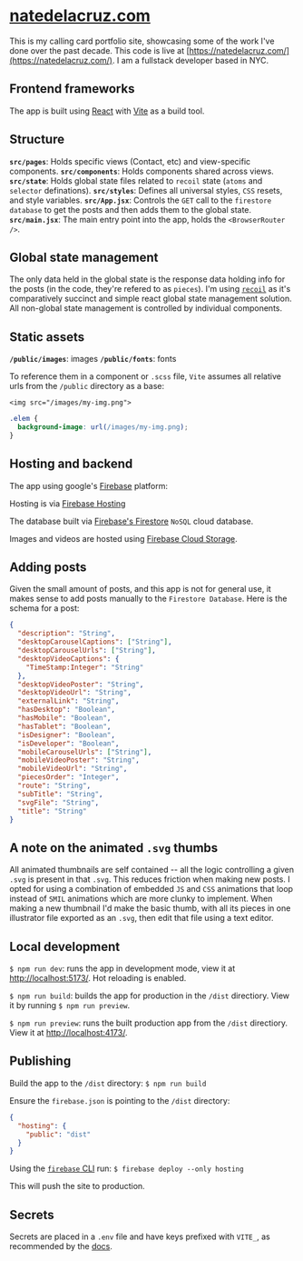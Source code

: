 # [natedelacruz.com](https://natedelacruz.com/)

This is my calling card portfolio site, showcasing some of the work I've done over the past decade. This code is live at [https://natedelacruz.com/](https://natedelacruz.com/). I am a fullstack developer based in NYC.

## Frontend frameworks

The app is built using [React](https://react.dev/) with [Vite](https://vitejs.dev/) as a build tool.

## Structure

**`src/pages`**: Holds specific views (Contact, etc) and view-specific components.
**`src/components`**: Holds components shared across views.
**`src/state`**: Holds global state files related to `recoil` state (`atoms` and `selector` definations).
**`src/styles`**: Defines all universal styles, `CSS` resets, and style variables.
**`src/App.jsx`**: Controls the `GET` call to the `firestore database` to get the posts and then adds them to the global state.
**`src/main.jsx`**: The main entry point into the app, holds the `<BrowserRouter />`.

## Global state management

The only data held in the global state is the response data holding info for the posts (in the code, they're refered to as `pieces`). I'm using [`recoil`](https://recoiljs.org/) as it's comparatively succinct and simple react global state management solution. All non-global state management is controlled by individual components.

## Static assets

**`/public/images`**: images
**`/public/fonts`**: fonts

To reference them in a component or `.scss` file, `Vite` assumes all relative urls from the `/public` directory as a base:

`<img src="/images/my-img.png">`

```css
.elem {
  background-image: url(/images/my-img.png);
}
```

## Hosting and backend

The app using google's [Firebase](https://firebase.google.com/) platform:

Hosting is via [Firebase Hosting](https://firebase.google.com/docs/hosting)

The database built via [Firebase's Firestore](https://firebase.google.com/docs/firestore) `NoSQL` cloud database.

Images and videos are hosted using [Firebase Cloud Storage](https://firebase.google.com/docs/storage).

## Adding posts

Given the small amount of posts, and this app is not for general use, it makes sense to add posts manually to the `Firestore Database`. Here is the schema for a post:

```json
{
  "description": "String",
  "desktopCarouselCaptions": ["String"],
  "desktopCarouselUrls": ["String"],
  "desktopVideoCaptions": {
    "TimeStamp:Integer": "String"
  },
  "desktopVideoPoster": "String",
  "desktopVideoUrl": "String",
  "externalLink": "String",
  "hasDesktop": "Boolean",
  "hasMobile": "Boolean",
  "hasTablet": "Boolean",
  "isDesigner": "Boolean",
  "isDeveloper": "Boolean",
  "mobileCarouselUrls": ["String"],
  "mobileVideoPoster": "String",
  "mobileVideoUrl": "String",
  "piecesOrder": "Integer",
  "route": "String",
  "subTitle": "String",
  "svgFile": "String",
  "title": "String"
}
```

## A note on the animated `.svg` thumbs

All animated thumbnails are self contained -- all the logic controlling a given `.svg` is present in that `.svg`. This reduces friction when making new posts. I opted for using a combination of embedded `JS` and `CSS` animations that loop instead of `SMIL` animations which are more clunky to implement. When making a new thumbnail I'd make the basic thumb, with all its pieces in one illustrator file exported as an `.svg`, then edit that file using a text editor.

## Local development

`$ npm run dev`: runs the app in development mode, view it at [http://localhost:5173/](http://localhost:5173/). Hot reloading is enabled.

`$ npm run build`: builds the app for production in the `/dist` directiory. View it by running `$ npm run preview`.

`$ npm run preview`: runs the built production app from the `/dist` directiory. View it at [http://localhost:4173/](http://localhost:4173/).

## Publishing

Build the app to the `/dist` directory:
```$ npm run build```

Ensure the `firebase.json` is pointing to the `/dist` directory:
```json
{
  "hosting": {
    "public": "dist"
  }
}
```

Using the [`firebase` CLI](https://firebaseopensource.com/projects/firebase/firebase-tools/) run:
```$ firebase deploy --only hosting```

This will push the site to production.

## Secrets

Secrets are placed in a `.env` file and have keys prefixed with `VITE_`, as recommended by the [docs](https://vitejs.dev/guide/env-and-mode).
